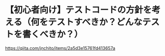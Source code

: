 
# 【初心者向け】テストコードの方針を考える（何をテストすべきか？どんなテストを書くべきか？）
https://qiita.com/jnchito/items/2a5d3e15761fd413657a
